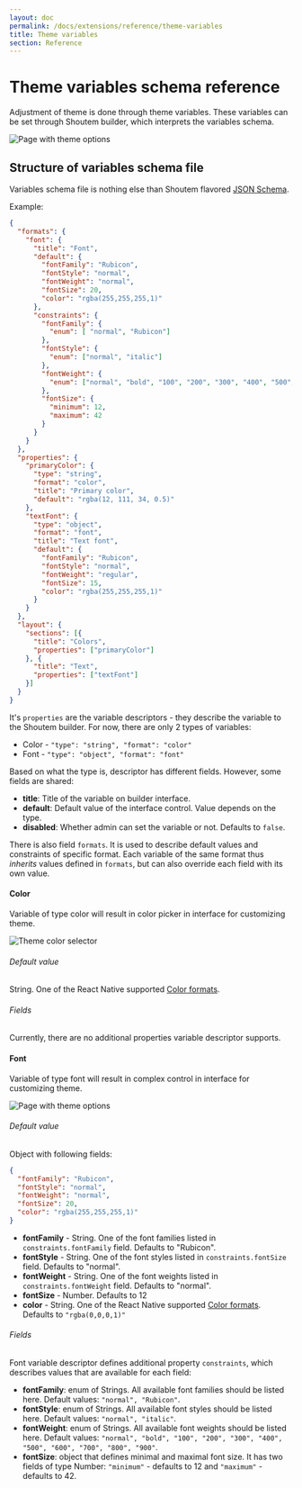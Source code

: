 ```yaml
---
layout: doc
permalink: /docs/extensions/reference/theme-variables
title: Theme variables
section: Reference
---
```


# Theme variables schema reference

Adjustment of theme is done through theme variables. These variables can be set through Shoutem builder, which interprets the variables schema.

<p class="image">
<img alt='Page with theme options' src='{{ site.url }}/img/tutorials/settings-theme/style-tab-themes-customise_theme-no_picker.png'/>
</p>

## Structure of variables schema file

Variables schema file is nothing else than Shoutem flavored [JSON Schema](https://spacetelescope.github.io/understanding-json-schema/UnderstandingJSONSchema.pdf).

Example:

```JSON
{
  "formats": {
    "font": {
      "title": "Font",
      "default": {
        "fontFamily": "Rubicon",
        "fontStyle": "normal",
        "fontWeight": "normal",
        "fontSize": 20,
        "color": "rgba(255,255,255,1)"
      },
      "constraints": {
        "fontFamily": {
          "enum": [ "normal", "Rubicon"]
        },
        "fontStyle": {
          "enum": ["normal", "italic"]
        },
        "fontWeight": {
          "enum": ["normal", "bold", "100", "200", "300", "400", "500", "600", "700", "800", "900"]
        },
        "fontSize": {
          "minimum": 12,
          "maximum": 42
        }
      }
    }
  },
  "properties": {
    "primaryColor": {
      "type": "string",
      "format": "color",
      "title": "Primary color",
      "default": "rgba(12, 111, 34, 0.5)"
    },
    "textFont": {
      "type": "object",
      "format": "font",
      "title": "Text font",
      "default": {
        "fontFamily": "Rubicon",
        "fontStyle": "normal",
        "fontWeight": "regular",
        "fontSize": 15,
        "color": "rgba(255,255,255,1)"
      }
    }
  },
  "layout": {
    "sections": [{
      "title": "Colors",
      "properties": ["primaryColor"]
    }, {
      "title": "Text",
      "properties": ["textFont"]
    }]
  }
}
```

It's `properties` are the variable descriptors - they describe the variable to the Shoutem builder. For now, there are only 2 types of variables:

- Color - `"type": "string", "format": "color"`
- Font - `"type": "object", "format": "font"`

Based on what the type is, descriptor has different fields. However, some fields are shared:

- **title**: Title of the variable on builder interface.
- **default**: Default value of the interface control. Value depends on the type.
- **disabled**: Whether admin can set the variable or not. Defaults to `false`.

There is also field `formats`. It is used to describe default values and constraints of specific format. 
Each variable of the same format thus _inherits_ values defined in `formats`, but can also override each field with its own value.

#### Color

Variable of type color will result in color picker in interface for customizing theme.

<p class="image">
<img alt='Theme color selector' src='{{ site.url }}/img/tutorials/settings-theme/style-tab-themes-customize_theme-color.png'/>
</p>

###### Default value

String. One of the React Native supported [Color formats](https://facebook.github.io/react-native/docs/colors.html).


###### Fields 

Currently, there are no additional properties variable descriptor supports.

#### Font

Variable of type font will result in complex control in interface for customizing theme.

<p class="image">
<img alt='Page with theme options' src='{{ site.url }}/img/tutorials/settings-theme/style-tab-themes-customize_theme-font.png'/>
</p>


###### Default value

Object with following fields:

```JSON
{
  "fontFamily": "Rubicon",
  "fontStyle": "normal",
  "fontWeight": "normal",
  "fontSize": 20,
  "color": "rgba(255,255,255,1)"
}
```

- **fontFamily** - String. One of the font families listed in `constraints.fontFamily` field. Defaults to "Rubicon".
- **fontStyle** - String. One of the font styles listed in `constraints.fontSize` field. Defaults to "normal".
- **fontWeight** - String. One of the font weights listed in `constraints.fontWeight` field. Defaults to "normal".
- **fontSize** - Number. Defaults to 12
- **color** - String. One of the React Native supported [Color formats](https://facebook.github.io/react-native/docs/colors.html). Defaults to `"rgba(0,0,0,1)"`

###### Fields 

Font variable descriptor defines additional property `constraints`, which describes values that are available for each field: 

- **fontFamily**: enum of Strings. All available font families should  be listed here. Default values: `"normal", "Rubicon"`.
- **fontStyle**: enum of Strings. All available font styles should be listed here. Default values: `"normal", "italic"`.
- **fontWeight**: enum of Strings. All available font weights should be listed here. Default values: `"normal", "bold", "100", "200", "300", "400", "500", "600", "700", "800", "900"`.
- **fontSize**: object that defines minimal and maximal font size. It has two fields of type Number: `"minimum"` - defaults to 12 and `"maximum"` - defaults to 42.
